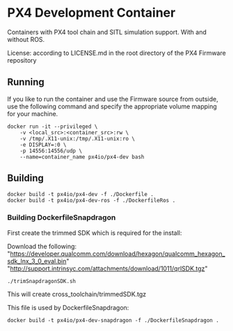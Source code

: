 # PX4 Development Container #

Containers with PX4 tool chain and SITL simulation support. With and without ROS.

License: according to LICENSE.md in the root directory of the PX4 Firmware repository

## Running ##

If you like to run the container and use the Firmware source from outside, use the following command and specify the appropriate volume mapping for your machine.

```
docker run -it --privileged \
	-v <local_src>:<container_src>:rw \
	-v /tmp/.X11-unix:/tmp/.X11-unix:ro \
	-e DISPLAY=:0 \
	-p 14556:14556/udp \
	--name=container_name px4io/px4-dev bash

```

## Building ##

```
docker build -t px4io/px4-dev -f ./Dockerfile .
docker build -t px4io/px4-dev-ros -f ./DockerfileRos .
```

### Building DockerfileSnapdragon

First create the trimmed SDK which is required for the install:


Download the following:
	"https://developer.qualcomm.com/download/hexagon/qualcomm_hexagon_sdk_lnx_3_0_eval.bin"
	"http://support.intrinsyc.com/attachments/download/1011/qrlSDK.tgz"

```
./trimSnapdragonSDK.sh
```

This will create cross_toolchain/trimmedSDK.tgz

This file is used by DockerfileSnapdragon:

```
docker build -t px4io/px4-dev-snapdragon -f ./DockerfileSnapdragon .
```

